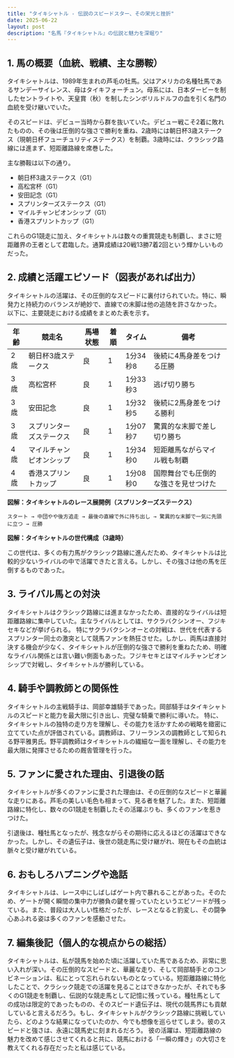 ```yaml
---
title: "タイキシャトル - 伝説のスピードスター、その栄光と挫折"
date: 2025-06-22
layout: post
description: "名馬『タイキシャトル』の伝説と魅力を深堀り"
---
```


## 1. 馬の概要（血統、戦績、主な勝鞍）

タイキシャトルは、1989年生まれの芦毛の牡馬。父はアメリカの名種牡馬であるサンデーサイレンス、母はタイキフォーチュン。母系には、日本ダービーを制したセントライトや、天皇賞（秋）を制したシンボリルドルフの血を引く名門の血統を受け継いでいた。

そのスピードは、デビュー当時から群を抜いていた。デビュー戦こそ2着に敗れたものの、その後は圧倒的な強さで勝利を重ね、2歳時には朝日杯3歳ステークス（現朝日杯フューチュリティステークス）を制覇。3歳時には、クラシック路線には進まず、短距離路線を席巻した。

主な勝鞍は以下の通り。

* 朝日杯3歳ステークス（G1）
* 高松宮杯（G1）
* 安田記念（G1）
* スプリンターズステークス（G1）
* マイルチャンピオンシップ（G1）
* 香港スプリントカップ（G1）

これらのG1競走に加え、タイキシャトルは数々の重賞競走も制覇し、まさに短距離界の王者として君臨した。通算成績は20戦13勝7着2回という輝かしいものだった。


## 2. 成績と活躍エピソード（図表があれば出力）

タイキシャトルの活躍は、その圧倒的なスピードに裏付けられていた。特に、瞬発力と持続力のバランスが絶妙で、直線での末脚は他の追随を許さなかった。  以下に、主要競走における成績をまとめた表を示す。

| 年齢 | 競走名             | 馬場状態 | 着順 | タイム      | 備考                                      |
|------|----------------------|-----------|------|------------|-------------------------------------------|
| 2歳   | 朝日杯3歳ステークス    | 良        | 1    | 1分34秒8   | 後続に4馬身差をつける圧勝                         |
| 3歳   | 高松宮杯             | 良        | 1    | 1分33秒3   | 逃げ切り勝ち                               |
| 3歳   | 安田記念             | 良        | 1    | 1分32秒5   | 後続に2馬身差をつける勝利                         |
| 3歳   | スプリンターズステークス | 良        | 1    | 1分07秒7   | 驚異的な末脚で差し切り勝ち                     |
| 4歳   | マイルチャンピオンシップ | 良        | 1    | 1分34秒0   | 短距離馬ながらマイル戦も制覇                    |
| 4歳   | 香港スプリントカップ    | 良        | 1    | 1分08秒0   | 国際舞台でも圧倒的な強さを見せつけた              |


**図解：タイキシャトルのレース展開例（スプリンターズステークス）**

```
スタート → 中団やや後方追走 → 最後の直線で外に持ち出し → 驚異的な末脚で一気に先頭に立つ → 圧勝
```

**図解：タイキシャトルの世代構成（3歳時）**

この世代は、多くの有力馬がクラシック路線に進んだため、タイキシャトルは比較的少ないライバルの中で活躍できたと言える。しかし、その強さは他の馬を圧倒するものであった。


## 3. ライバル馬との対決

タイキシャトルはクラシック路線には進まなかったため、直接的なライバルは短距離路線に集中していた。主なライバルとしては、サクラバクシンオー、フジキセキなどが挙げられる。  特にサクラバクシンオーとの対戦は、世代を代表するスプリンター同士の激突として競馬ファンを熱狂させた。しかし、両馬は直接対決する機会が少なく、タイキシャトルが圧倒的な強さで勝利を重ねたため、明確なライバル関係とは言い難い側面もあった。フジキセキとはマイルチャンピオンシップで対戦し、タイキシャトルが勝利している。


## 4. 騎手や調教師との関係性

タイキシャトルの主戦騎手は、岡部幸雄騎手であった。岡部騎手はタイキシャトルのスピードと能力を最大限に引き出し、完璧な騎乗で勝利に導いた。  特に、タイキシャトルの独特の走り方を理解し、その能力を活かすための戦略を緻密に立てていた点が評価されている。調教師は、フリーランスの調教師として知られる野平雅男氏。野平調教師はタイキシャトルの繊細な一面を理解し、その能力を最大限に発揮させるための厩舎管理を行った。


## 5. ファンに愛された理由、引退後の話

タイキシャトルが多くのファンに愛された理由は、その圧倒的なスピードと華麗な走りにある。芦毛の美しい毛色も相まって、見る者を魅了した。また、短距離路線に特化し、数々のG1競走を制覇したその活躍ぶりも、多くのファンを惹きつけた。

引退後は、種牡馬となったが、残念ながらその期待に応えるほどの活躍はできなかった。しかし、その遺伝子は、後世の競走馬に受け継がれ、現在もその血統は脈々と受け継がれている。


## 6. おもしろハプニングや逸話

タイキシャトルは、レース中にしばしばゲート内で暴れることがあった。そのため、ゲートが開く瞬間の集中力が勝負の鍵を握っていたというエピソードが残っている。また、普段は大人しい性格だったが、レースとなると豹変し、その闘争心あふれる姿は多くのファンを感動させた。


## 7. 編集後記（個人的な視点からの総括）

タイキシャトルは、私が競馬を始めた頃に活躍していた馬であるため、非常に思い入れが深い。その圧倒的なスピードと、華麗な走り、そして岡部騎手とのコンビネーションは、私にとって忘れられないものとなっている。短距離路線に特化したことで、クラシック競走での活躍を見ることはできなかったが、それでも多くのG1競走を制覇し、伝説的な競走馬として記憶に残っている。種牡馬としての成功は限定的であったものの、そのスピード遺伝子は、現代の競馬界にも貢献していると言えるだろう。もし、タイキシャトルがクラシック路線に挑戦していたら、どのような結果になっていたのか、今でも想像を巡らせてしまう。彼のスピードと強さは、永遠に競馬史に刻まれるだろう。  彼の活躍は、短距離路線の魅力を改めて感じさせてくれると共に、競馬における「一瞬の輝き」の大切さを教えてくれる存在だったと私は感じている。
